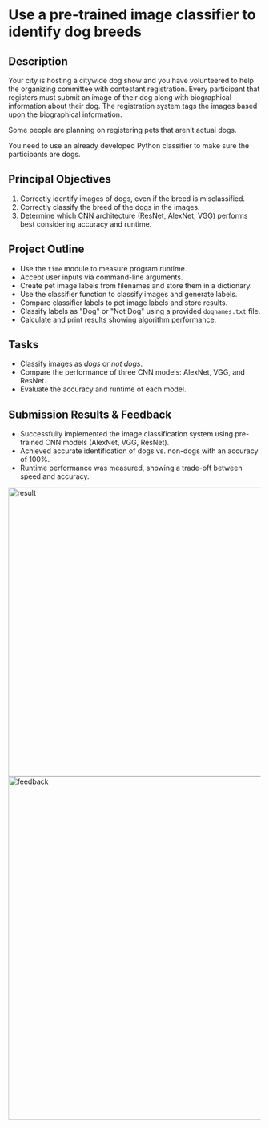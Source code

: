 # Use a pre-trained image classifier to identify dog breeds

## Description
Your city is hosting a citywide dog show and you have volunteered to help the organizing committee with contestant registration. Every participant that registers must submit an image of their dog along with biographical information about their dog. The registration system tags the images based upon the biographical information.

Some people are planning on registering pets that aren’t actual dogs.

You need to use an already developed Python classifier to make sure the participants are dogs.

## Principal Objectives
1. Correctly identify images of dogs, even if the breed is misclassified.  
2. Correctly classify the breed of the dogs in the images.  
3. Determine which CNN architecture (ResNet, AlexNet, VGG) performs best considering accuracy and runtime.

## Project Outline
- Use the `time` module to measure program runtime.  
- Accept user inputs via command-line arguments.  
- Create pet image labels from filenames and store them in a dictionary.  
- Use the classifier function to classify images and generate labels.  
- Compare classifier labels to pet image labels and store results.  
- Classify labels as "Dog" or "Not Dog" using a provided `dognames.txt` file.  
- Calculate and print results showing algorithm performance.

## Tasks

- Classify images as *dogs* or *not dogs*.
- Compare the performance of three CNN models: AlexNet, VGG, and ResNet.
- Evaluate the accuracy and runtime of each model.

## Submission Results & Feedback

- Successfully implemented the image classification system using pre-trained CNN models (AlexNet, VGG, ResNet).
- Achieved accurate identification of dogs vs. non-dogs with an accuracy of 100%.
- Runtime performance was measured, showing a trade-off between speed and accuracy.

<img width="837" height="577" alt="result" src="https://github.com/user-attachments/assets/25ad36d2-a358-4005-bedc-02c425a05c13" />



<img width="839" height="687" alt="feedback" src="https://github.com/user-attachments/assets/fe88f16f-281c-49b7-a268-505b6d8fe80b" />



